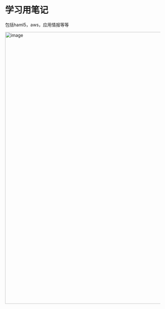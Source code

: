 # 学习用笔记
包括haml5，aws，应用情报等等

<img width="881" alt="image" src="https://github.com/user-attachments/assets/33ea3b93-0888-4818-b9a2-9b42f3dcbb28">
